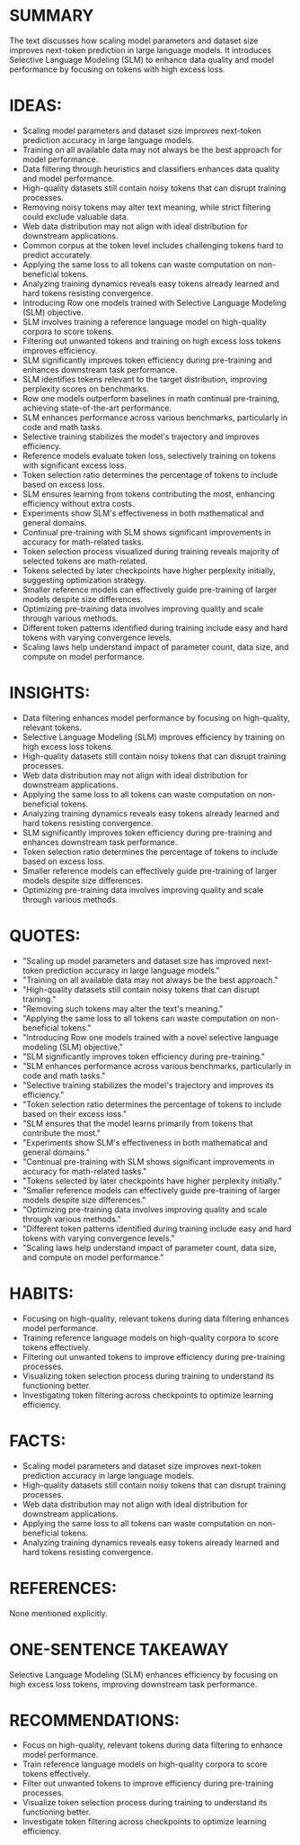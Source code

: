 # SUMMARY
The text discusses how scaling model parameters and dataset size improves next-token prediction in large language models. It introduces Selective Language Modeling (SLM) to enhance data quality and model performance by focusing on tokens with high excess loss.

# IDEAS:
- Scaling model parameters and dataset size improves next-token prediction accuracy in large language models.
- Training on all available data may not always be the best approach for model performance.
- Data filtering through heuristics and classifiers enhances data quality and model performance.
- High-quality datasets still contain noisy tokens that can disrupt training processes.
- Removing noisy tokens may alter text meaning, while strict filtering could exclude valuable data.
- Web data distribution may not align with ideal distribution for downstream applications.
- Common corpus at the token level includes challenging tokens hard to predict accurately.
- Applying the same loss to all tokens can waste computation on non-beneficial tokens.
- Analyzing training dynamics reveals easy tokens already learned and hard tokens resisting convergence.
- Introducing Row one models trained with Selective Language Modeling (SLM) objective.
- SLM involves training a reference language model on high-quality corpora to score tokens.
- Filtering out unwanted tokens and training on high excess loss tokens improves efficiency.
- SLM significantly improves token efficiency during pre-training and enhances downstream task performance.
- SLM identifies tokens relevant to the target distribution, improving perplexity scores on benchmarks.
- Row one models outperform baselines in math continual pre-training, achieving state-of-the-art performance.
- SLM enhances performance across various benchmarks, particularly in code and math tasks.
- Selective training stabilizes the model's trajectory and improves efficiency.
- Reference models evaluate token loss, selectively training on tokens with significant excess loss.
- Token selection ratio determines the percentage of tokens to include based on excess loss.
- SLM ensures learning from tokens contributing the most, enhancing efficiency without extra costs.
- Experiments show SLM's effectiveness in both mathematical and general domains.
- Continual pre-training with SLM shows significant improvements in accuracy for math-related tasks.
- Token selection process visualized during training reveals majority of selected tokens are math-related.
- Tokens selected by later checkpoints have higher perplexity initially, suggesting optimization strategy.
- Smaller reference models can effectively guide pre-training of larger models despite size differences.
- Optimizing pre-training data involves improving quality and scale through various methods.
- Different token patterns identified during training include easy and hard tokens with varying convergence levels.
- Scaling laws help understand impact of parameter count, data size, and compute on model performance.

# INSIGHTS:
- Data filtering enhances model performance by focusing on high-quality, relevant tokens.
- Selective Language Modeling (SLM) improves efficiency by training on high excess loss tokens.
- High-quality datasets still contain noisy tokens that can disrupt training processes.
- Web data distribution may not align with ideal distribution for downstream applications.
- Applying the same loss to all tokens can waste computation on non-beneficial tokens.
- Analyzing training dynamics reveals easy tokens already learned and hard tokens resisting convergence.
- SLM significantly improves token efficiency during pre-training and enhances downstream task performance.
- Token selection ratio determines the percentage of tokens to include based on excess loss.
- Smaller reference models can effectively guide pre-training of larger models despite size differences.
- Optimizing pre-training data involves improving quality and scale through various methods.

# QUOTES:
- "Scaling up model parameters and dataset size has improved next-token prediction accuracy in large language models."
- "Training on all available data may not always be the best approach."
- "High-quality datasets still contain noisy tokens that can disrupt training."
- "Removing such tokens may alter the text's meaning."
- "Applying the same loss to all tokens can waste computation on non-beneficial tokens."
- "Introducing Row one models trained with a novel selective language modeling (SLM) objective."
- "SLM significantly improves token efficiency during pre-training."
- "SLM enhances performance across various benchmarks, particularly in code and math tasks."
- "Selective training stabilizes the model's trajectory and improves its efficiency."
- "Token selection ratio determines the percentage of tokens to include based on their excess loss."
- "SLM ensures that the model learns primarily from tokens that contribute the most."
- "Experiments show SLM's effectiveness in both mathematical and general domains."
- "Continual pre-training with SLM shows significant improvements in accuracy for math-related tasks."
- "Tokens selected by later checkpoints have higher perplexity initially."
- "Smaller reference models can effectively guide pre-training of larger models despite size differences."
- "Optimizing pre-training data involves improving quality and scale through various methods."
- "Different token patterns identified during training include easy and hard tokens with varying convergence levels."
- "Scaling laws help understand impact of parameter count, data size, and compute on model performance."

# HABITS:
- Focusing on high-quality, relevant tokens during data filtering enhances model performance.
- Training reference language models on high-quality corpora to score tokens effectively.
- Filtering out unwanted tokens to improve efficiency during pre-training processes.
- Visualizing token selection process during training to understand its functioning better.
- Investigating token filtering across checkpoints to optimize learning efficiency.

# FACTS:
- Scaling model parameters and dataset size improves next-token prediction accuracy in large language models.
- High-quality datasets still contain noisy tokens that can disrupt training processes.
- Web data distribution may not align with ideal distribution for downstream applications.
- Applying the same loss to all tokens can waste computation on non-beneficial tokens.
- Analyzing training dynamics reveals easy tokens already learned and hard tokens resisting convergence.

# REFERENCES:
None mentioned explicitly.

# ONE-SENTENCE TAKEAWAY
Selective Language Modeling (SLM) enhances efficiency by focusing on high excess loss tokens, improving downstream task performance.

# RECOMMENDATIONS:
- Focus on high-quality, relevant tokens during data filtering to enhance model performance.
- Train reference language models on high-quality corpora to score tokens effectively.
- Filter out unwanted tokens to improve efficiency during pre-training processes.
- Visualize token selection process during training to understand its functioning better.
- Investigate token filtering across checkpoints to optimize learning efficiency.